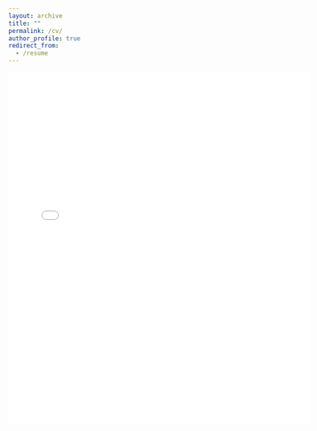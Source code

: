 ```yaml
---
layout: archive
title: ""
permalink: /cv/
author_profile: true
redirect_from:
  - /resume
---
```


<embed src="{{ site.baseurl }}/files/Bos_CV_04_23.pdf" width="600" height="700" type='application/pdf'> 

